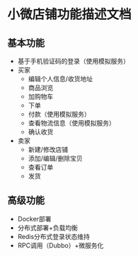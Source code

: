 # 小微店铺功能描述文档

## 基本功能

- 基于手机验证码的登录（使用模拟服务）
- 买家
  - 编辑个人信息/收货地址
  - 商品浏览
  - 加购物车
  - 下单
  - 付款（使用模拟服务）
  - 查看物流信息（使用模拟服务）
  - 确认收货
- 卖家
  - 新建/修改店铺
  - 添加/编辑/删除宝贝
  - 查看订单
  - 发货

## 高级功能

- Docker部署
- 分布式部署+负载均衡
- Redis分布式登录状态维持
- RPC调用（Dubbo）+微服务化
  
  
